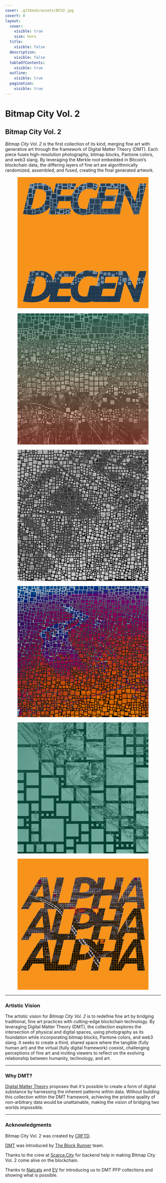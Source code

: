 ```yaml
---
cover: .gitbook/assets/BCV2.jpg
coverY: 0
layout:
  cover:
    visible: true
    size: hero
  title:
    visible: false
  description:
    visible: false
  tableOfContents:
    visible: true
  outline:
    visible: true
  pagination:
    visible: true
---
```


# Bitmap City Vol. 2

## Bitmap City Vol. 2

_Bitmap City Vol. 2_ is the first collection of its kind, merging fine art with generative art through the framework of Digital Matter Theory (DMT). Each piece fuses high-resolution photography, bitmap blocks, Pantone colors, and web3 slang. By leveraging the Merkle root embedded in Bitcoin’s blockchain data, the differing layers of fine art are algorithmically randomized, assembled, and fused, creating the final generated artwork.

<div><figure><img src=".gitbook/assets/3.jpg" alt=""><figcaption></figcaption></figure> <figure><img src=".gitbook/assets/8.jpg" alt=""><figcaption></figcaption></figure> <figure><img src=".gitbook/assets/11.jpg" alt=""><figcaption></figcaption></figure> <figure><img src=".gitbook/assets/12.jpg" alt=""><figcaption></figcaption></figure> <figure><img src=".gitbook/assets/Solid Color 2.jpg" alt=""><figcaption></figcaption></figure> <figure><img src=".gitbook/assets/ALPHA.jpg" alt=""><figcaption></figcaption></figure></div>

***

### Artistic Vision

The artistic vision for _Bitmap City Vol. 2_ is to redefine fine art by bridging traditional, fine art practices with cutting-edge blockchain technology. By leveraging Digital Matter Theory (DMT), the collection explores the intersection of physical and digital spaces, using photography as its foundation while incorporating bitmap blocks, Pantone colors, and web3 slang. It seeks to create a third, shared space where the tangible (fully human art) and the virtual (fully digital framework) coexist, challenging perceptions of fine art and inviting viewers to reflect on the evolving relationship between humanity, technology, and art.

***

### Why DMT?&#x20;

[Digital Matter Theory](https://digital-matter-theory.gitbook.io/digital-matter-theory) proposes that it's possible to create a form of digital substance by harnessing the inherent patterns within data. Without building this collection within the DMT framework, achieving the pristine quality of non-arbitrary data would be unattainable, making the vision of bridging two worlds impossible.&#x20;

***

### Acknowledgments

Bitmap City Vol. 2 was created by [CRFTD](https://x.com/_CRFTD_).

[DMT](https://digital-matter-theory.gitbook.io/digital-matter-theory) was introduced by [The Block Runner](https://x.com/TheBlockRunner) team.

Thanks to the crew at [Scarce.City](https://x.com/scarcedotcity) for backend help in making Bitmap City Vol. 2 come alive on the blockchain.

Thanks to [Natcats](https://natcats.gitbook.io/natcats) and [EV](https://x.com/Evonbit) for introducing us to DMT PFP collections and showing what is possible.
